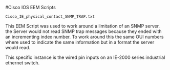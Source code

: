 
#Cisco IOS EEM Scripts

```Cisco_IE_physical_contact_SNMP_TRAP.txt```

This EEM Script was used to work around a limitation of an SNMP server.  the
Server would not read SNMP trap messages because they ended with an incrementing
index number.  To work around this the same OUI numbers where used to indicate
the same information but in a format the server would read.

This specific instance is the wired pin inputs on an IE-2000 series industrial
ethernet switch.
